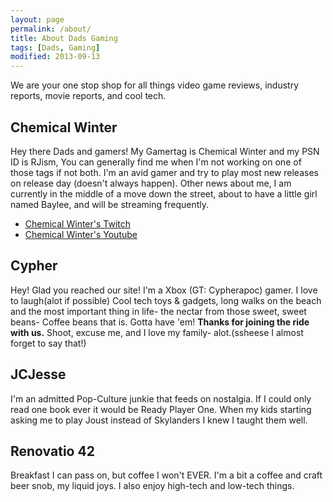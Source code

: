 ```yaml
---
layout: page
permalink: /about/
title: About Dads Gaming
tags: [Dads, Gaming]
modified: 2013-09-13
---
```



We are your one stop shop for all things video game reviews, industry reports, movie reports, and cool tech.


## Chemical Winter ##

Hey there Dads and gamers! My Gamertag is Chemical Winter and my PSN ID is RJism, You can generally find me when I'm not working on one of those tags if not both. I'm an avid gamer and try to play most new releases on release day (doesn't always happen). Other news about me, I am currently in the middle of a move down the street, about to have a little girl named Baylee, and will be streaming frequently.


- [Chemical Winter's Twitch](http://www.twitch.tv/chemicalwinter)
- [Chemical Winter's Youtube](http://www.youtube.com/thechemicalwinter)


## Cypher ##
 
Hey! Glad you reached our site! 
I'm a Xbox (GT: Cypherapoc) gamer. I love to laugh(alot if possible) Cool tech toys & gadgets, long walks on the beach and the most important thing in life- the nectar from those sweet, sweet beans- Coffee beans that is. Gotta have 'em! ****Thanks for joining the ride with us.**** Shoot, excuse me, and I love my family- alot.(ssheese I almost forget to say that!)


## JCJesse ##

I'm an admitted Pop-Culture junkie that feeds on nostalgia. If I could only read one book ever it would be Ready Player One. When my kids starting asking me to play Joust instead of Skylanders I knew I taught them well. 


## Renovatio 42 ##

Breakfast I can pass on, but coffee I won't EVER. I'm a bit a coffee and craft beer snob, my liquid joys. I also enjoy high-tech and low-tech things. 

